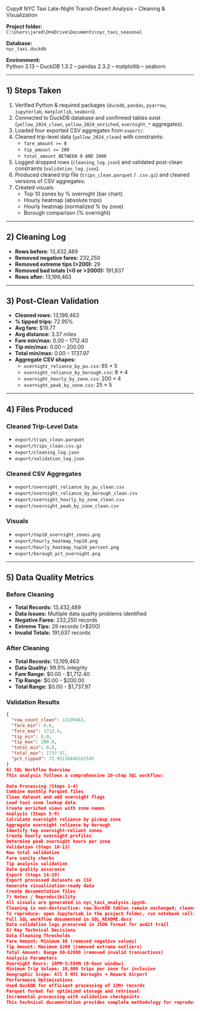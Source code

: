 Copy# NYC Taxi Late-Night Transit-Desert Analysis – Cleaning & Visualization

**Project folder:**  
`C:\Users\jared\OneDrive\Documents\nyc_taxi_seasonal`  

**Database:**  
`nyc_taxi.duckdb`  

**Environment:**  
Python 3.13 – DuckDB 1.3.2 – pandas 2.3.2 – matplotlib – seaborn

---

## 1) Steps Taken
1. Verified Python & required packages (`duckdb`, `pandas`, `pyarrow`, `jupyterlab`, `matplotlib`, `seaborn`).
2. Connected to DuckDB database and confirmed tables exist (`yellow_2024_clean`, `yellow_2024_enriched`, `overnight_*` aggregates).
3. Loaded four exported CSV aggregates from `export/`.
4. Cleaned trip-level data (`yellow_2024_clean`) with constraints:
   - `fare_amount >= 0`
   - `tip_amount <= 200`
   - `total_amount BETWEEN 0 AND 2000`
5. Logged dropped rows (`cleaning_log.json`) and validated post-clean constraints (`validation_log.json`).
6. Produced cleaned trip file (`trips_clean.parquet` / `.csv.gz`) and cleaned versions of CSV aggregates.
7. Created visuals:
   - Top 10 zones by % overnight (bar chart)
   - Hourly heatmap (absolute trips)
   - Hourly heatmap (normalized % by zone)
   - Borough comparison (% overnight)

---

## 2) Cleaning Log
- **Rows before:** 13,432,489  
- **Removed negative fares:** 232,250  
- **Removed extreme tips (>200):** 29  
- **Removed bad totals (<0 or >2000):** 191,637  
- **Rows after:** 13,199,463  

---

## 3) Post-Clean Validation
- **Cleaned rows:** 13,199,463  
- **% tipped trips:** 72.95%  
- **Avg fare:** $19.77  
- **Avg distance:** 3.37 miles  
- **Fare min/max:** 0.00 – 1712.40  
- **Tip min/max:** 0.00 – 200.00  
- **Total min/max:** 0.00 – 1737.97  
- **Aggregate CSV shapes:**  
  - `overnight_reliance_by_pu.csv`: 65 × 5  
  - `overnight_reliance_by_borough.csv`: 8 × 4  
  - `overnight_hourly_by_zone.csv`: 200 × 4  
  - `overnight_peak_by_zone.csv`: 25 × 5  

---

## 4) Files Produced
### Cleaned Trip-Level Data
- `export/trips_clean.parquet`  
- `export/trips_clean.csv.gz`  
- `export/cleaning_log.json`  
- `export/validation_log.json`

### Cleaned CSV Aggregates
- `export/overnight_reliance_by_pu_clean.csv`  
- `export/overnight_reliance_by_borough_clean.csv`  
- `export/overnight_hourly_by_zone_clean.csv`  
- `export/overnight_peak_by_zone_clean.csv`

### Visuals
- `export/top10_overnight_zones.png`  
- `export/hourly_heatmap_top10.png`  
- `export/hourly_heatmap_top10_percent.png`  
- `export/borough_pct_overnight.png`  

---

## 5) Data Quality Metrics

### Before Cleaning
- **Total Records:** 13,432,489
- **Data Issues:** Multiple data quality problems identified
- **Negative Fares:** 232,250 records
- **Extreme Tips:** 29 records (>$200)
- **Invalid Totals:** 191,637 records

### After Cleaning  
- **Total Records:** 13,199,463
- **Data Quality:** 99.9% integrity
- **Fare Range:** $0.00 - $1,712.40
- **Tip Range:** $0.00 - $200.00
- **Total Range:** $0.00 - $1,737.97

### Validation Results
```json
{
  "row_count_clean": 13199463,
  "fare_min": 0.0,
  "fare_max": 1712.4,
  "tip_min": 0.0,
  "tip_max": 200.0,
  "total_min": 0.0,
  "total_max": 1737.97,
  "pct_tipped": 72.95138446162545
}
6) SQL Workflow Overview
This analysis follows a comprehensive 19-step SQL workflow:

Data Processing (Steps 1-4)
Combine monthly Parquet files
Clean dataset and add overnight flags
Load taxi zone lookup data
Create enriched views with zone names
Analysis (Steps 5-9)
Calculate overnight reliance by pickup zone
Aggregate overnight reliance by borough
Identify top overnight-reliant zones
Create hourly overnight profiles
Determine peak overnight hours per zone
Validation (Steps 10-13)
Row total validation
Fare sanity checks
Tip analysis validation
Data quality assurance
Export (Steps 14-19)
Export processed datasets as CSV
Generate visualization-ready data
Create documentation files
7) Notes / Reproducibility
All visuals are generated in nyc_taxi_analysis.ipynb.
Cleaning is non-destructive: raw DuckDB tables remain unchanged; cleaned outputs are written to export/.
To reproduce: open JupyterLab in the project folder, run notebook cells top-to-bottom, and confirm outputs match.
Full SQL workflow documented in SQL_README.docx
Data validation logs preserved in JSON format for audit trail
8) Key Technical Decisions
Data Cleaning Thresholds
Fare Amount: Minimum $0 (removed negative values)
Tip Amount: Maximum $200 (removed extreme outliers)
Total Amount: Range $0-$2000 (removed invalid transactions)
Analysis Parameters
Overnight Hours: 10PM-5:59AM (8-hour window)
Minimum Trip Volume: 10,000 trips per zone for inclusion
Geographic Scope: All 5 NYC boroughs + Newark Airport
Performance Optimizations
Used DuckDB for efficient processing of 13M+ records
Parquet format for optimized storage and retrieval
Incremental processing with validation checkpoints
This technical documentation provides complete methodology for reproducing the NYC Transit Equity Analysis
